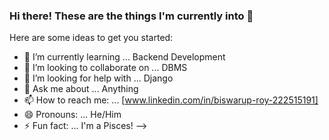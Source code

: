### Hi there! These are the things I'm currently into 👋


Here are some ideas to get you started:

- 🌱 I’m currently learning ... Backend Development
- 👯 I’m looking to collaborate on ... DBMS
- 🤔 I’m looking for help with ... Django
- 💬 Ask me about ... Anything
- 📫 How to reach me: ... [www.linkedin.com/in/biswarup-roy-222515191]
- 😄 Pronouns: ... He/Him
- ⚡ Fun fact: ... I'm a Pisces!
-->
